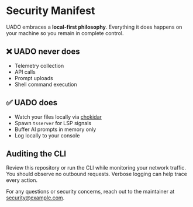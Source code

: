# Security Manifest

UADO embraces a **local-first philosophy**. Everything it does happens on your machine so you remain in complete control.

## ❌ UADO never does
- Telemetry collection
- API calls
- Prompt uploads
- Shell command execution

## ✅ UADO does
- Watch your files locally via [chokidar](https://github.com/paulmillr/chokidar)
- Spawn `tsserver` for LSP signals
- Buffer AI prompts in memory only
- Log locally to your console

## Auditing the CLI
Review this repository or run the CLI while monitoring your network traffic. You should observe no outbound requests. Verbose logging can help trace every action.

For any questions or security concerns, reach out to the maintainer at <security@example.com>.

